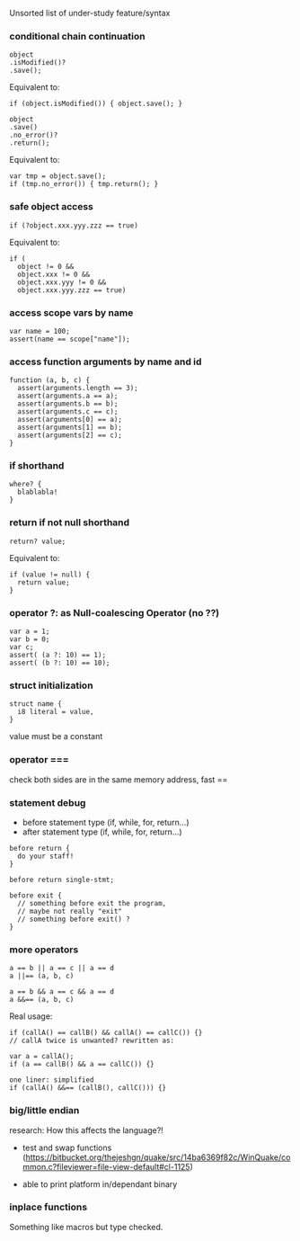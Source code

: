 Unsorted list of under-study feature/syntax

### conditional chain continuation

```
object
.isModified()?
.save();
```

Equivalent to:
```
if (object.isModified()) { object.save(); }
```

```
object
.save()
.no_error()?
.return();
```

Equivalent to:
```
var tmp = object.save();
if (tmp.no_error()) { tmp.return(); }
```

### safe object access

```
if (?object.xxx.yyy.zzz == true)
```

Equivalent to:
```
if (
  object != 0 &&
  object.xxx != 0 &&
  object.xxx.yyy != 0 &&
  object.xxx.yyy.zzz == true)
```

### access scope vars by name

```
var name = 100;
assert(name == scope["name"]);
```

### access function arguments by name and id

```
function (a, b, c) {
  assert(arguments.length == 3);
  assert(arguments.a == a);
  assert(arguments.b == b);
  assert(arguments.c == c);
  assert(arguments[0] == a);
  assert(arguments[1] == b);
  assert(arguments[2] == c);
}
```

### if shorthand

```
where? {
  blablabla!
}
```
### return if not null shorthand

```
return? value;
```

Equivalent to:
```
if (value != null) {
  return value;
}
```

### operator ?: as Null-coalescing Operator (no ??)

```
var a = 1;
var b = 0;
var c;
assert( (a ?: 10) == 1);
assert( (b ?: 10) == 10);
```

### struct initialization

```
struct name {
  i8 literal = value,
}
```
value must be a constant

### operator ===

check both sides are in the same memory address, fast ==


### statement debug

* before statement type (if, while, for, return...)
* after statement type (if, while, for, return...)

```
before return {
  do your staff!
}

before return single-stmt;

before exit {
  // something before exit the program,
  // maybe not really "exit"
  // something before exit() ?
}
```

### more operators

```
a == b || a == c || a == d
a ||== (a, b, c)

a == b && a == c && a == d
a &&== (a, b, c)
```

Real usage:
```
if (callA() == callB() && callA() == callC()) {}
// callA twice is unwanted? rewritten as:

var a = callA();
if (a == callB() && a == callC()) {}

one liner: simplified
if (callA() &&== (callB(), callC())) {}
```

### big/little endian

research: How this affects the language?!

* test and swap functions (https://bitbucket.org/thejeshgn/quake/src/14ba6369f82c/WinQuake/common.c?fileviewer=file-view-default#cl-1125)

* able to print platform in/dependant binary


### inplace functions

Something like macros but type checked.
